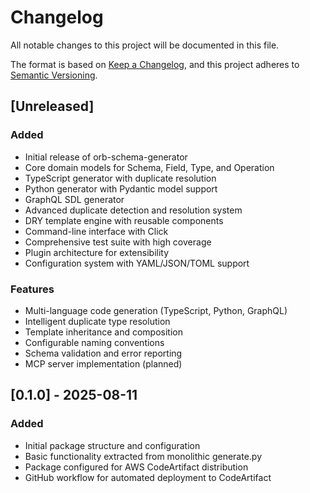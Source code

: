 # Changelog

All notable changes to this project will be documented in this file.

The format is based on [Keep a Changelog](https://keepachangelog.com/en/1.0.0/),
and this project adheres to [Semantic Versioning](https://semver.org/spec/v2.0.0.html).

## [Unreleased]

### Added
- Initial release of orb-schema-generator
- Core domain models for Schema, Field, Type, and Operation
- TypeScript generator with duplicate resolution
- Python generator with Pydantic model support
- GraphQL SDL generator
- Advanced duplicate detection and resolution system
- DRY template engine with reusable components
- Command-line interface with Click
- Comprehensive test suite with high coverage
- Plugin architecture for extensibility
- Configuration system with YAML/JSON/TOML support

### Features
- Multi-language code generation (TypeScript, Python, GraphQL)
- Intelligent duplicate type resolution
- Template inheritance and composition
- Configurable naming conventions
- Schema validation and error reporting
- MCP server implementation (planned)

## [0.1.0] - 2025-08-11

### Added
- Initial package structure and configuration
- Basic functionality extracted from monolithic generate.py
- Package configured for AWS CodeArtifact distribution
- GitHub workflow for automated deployment to CodeArtifact